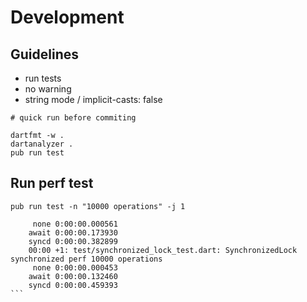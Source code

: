 # Development

## Guidelines

* run tests
* no warning
* string mode / implicit-casts: false

````
# quick run before commiting

dartfmt -w .
dartanalyzer .
pub run test
````
    
## Run perf test

    pub run test -n "10000 operations" -j 1

````00:00 +0: test/lock_test.dart: Lock synchronized perf 10000 operations                                                                                                                                                                                                                                             
     none 0:00:00.000561
    await 0:00:00.173930
    syncd 0:00:00.382899
    00:00 +1: test/synchronized_lock_test.dart: SynchronizedLock synchronized perf 10000 operations                                                                                                                                                                                                                    
     none 0:00:00.000453
    await 0:00:00.132460
    syncd 0:00:00.459393
```
